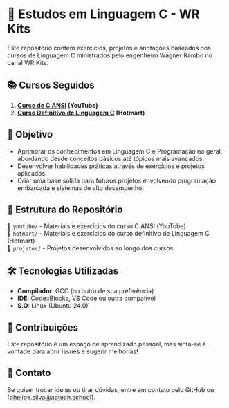# 🚀 Estudos em Linguagem C - WR Kits

Este repositório contém exercícios, projetos e anotações baseados nos cursos de Linguagem C ministrados pelo engenheiro Wagner Rambo no canal WR Kits.

## 📚 Cursos Seguidos

1. **[Curso de C ANSI](https://www.youtube.com/watch?v=mYQmbpWOj1o&list=PLZ8dBTV2_5HTGGtrPxDB7zx8J5VMuXdob) (YouTube)**
2. **[Curso Definitivo de Linguagem C](https://hotmart.com/pt-br/marketplace/produtos/linguagem-c-o-curso-definitivo/N48026554Y) (Hotmart)**

## 📌 Objetivo

- Aprimorar os conhecimentos em Linguagem C e Programação no geral, abordando desde conceitos básicos até tópicos mais avançados.
- Desenvolver habilidades práticas através de exercícios e projetos aplicados.
- Criar uma base sólida para futuros projetos envolvendo programação embarcada e sistemas de alto desempenho.

## 📁 Estrutura do Repositório

📂 `youtube/` - Materiais e exercícios do curso C ANSI (YouTube)  
📂 `hotmart/` - Materiais e exercícios do curso definitivo de Linguagem C (Hotmart)  
📂 `projetos/` - Projetos desenvolvidos ao longo dos cursos  

## 🛠️ Tecnologias Utilizadas

- **Compilador**: GCC (ou outro de sua preferência)  
- **IDE**: Code::Blocks, VS Code ou outra compatível  
- **S.O**: Linux (Ubuntu 24.0)  

## 📢 Contribuições

Este repositório é um espaço de aprendizado pessoal, mas sinta-se à vontade para abrir issues e sugerir melhorias!

## 📌 Contato

Se quiser trocar ideias ou tirar dúvidas, entre em contato pelo GitHub ou [phelipe.silva@aptech.school].
